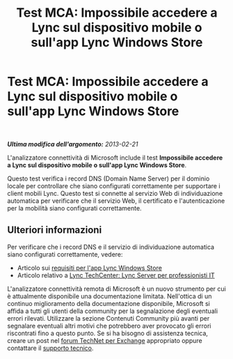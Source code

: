 ﻿---
title: "Test MCA: Impossibile accedere a Lync sul dispositivo mobile o sull'app Lync Windows Store"
TOCTitle: "Test MCA: Impossibile accedere a Lync sul dispositivo mobile o sull'app Lync Windows Store"
ms:assetid: ed07ef42-dc1c-4103-b855-9b2cdcc1741a
ms:mtpsurl: https://technet.microsoft.com/it-it/library/Dn127041(v=EXCHG.80)
ms:contentKeyID: 53089512
ms.date: 10/25/2013
mtps_version: v=EXCHG.80
_tocRel: dd439364(v=exchg.80)/toc.json
ms.translationtype: HT
---

# Test MCA: Impossibile accedere a Lync sul dispositivo mobile o sull'app Lync Windows Store

 

_**Ultima modifica dell'argomento:** 2013-02-21_

L'analizzatore connettività di Microsoft include il test **Impossibile accedere a Lync sul dispositivo mobile o sull'app Lync Windows Store**.

Questo test verifica i record DNS (Domain Name Server) per il dominio locale per controllare che siano configurati correttamente per supportare i client mobili Lync. Questo test si connette al servizio Web di individuazione automatica per verificare che il servizio Web, il certificato e l'autenticazione per la mobilità siano configurati correttamente.

## Ulteriori informazioni

Per verificare che i record DNS e il servizio di individuazione automatica siano configurati correttamente, vedere:

  - Articolo sui [requisiti per l'app Lync Windows Store](http://go.microsoft.com/fwlink/p/?linkid=285338)  
  - Articolo relativo a [Lync TechCenter: Lync Server per professionisti IT](http://go.microsoft.com/fwlink/p/?linkid=285339)  

L'analizzatore connettività remota di Microsoft è un nuovo strumento per cui è attualmente disponibile una documentazione limitata. Nell'ottica di un continuo miglioramento della documentazione disponibile, Microsoft si affida a tutti gli utenti della community per la segnalazione degli eventuali errori rilevati. Utilizzare la sezione Contenuti Community più avanti per segnalare eventuali altri motivi che potrebbero aver provocato gli errori riscontrati fino a questo punto. Se si ha bisogno di assistenza tecnica, creare un post nel [forum TechNet per Exchange](http://go.microsoft.com/fwlink/p/?linkid=73420) appropriato oppure contattare il [supporto tecnico](http://go.microsoft.com/fwlink/p/?linkid=8158).

